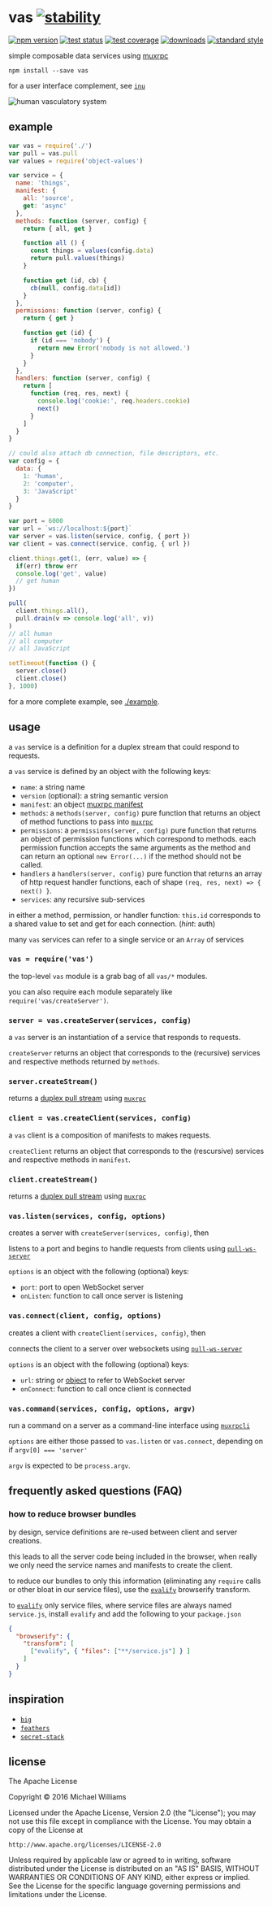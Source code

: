 # vas [![stability][stability-badge]][stability-url]
[![npm version][version-badge]][version-url] [![test status][test-badge]][test-url] [![test coverage][coverage-badge]][coverage-url]
[![downloads][downloads-badge]][downloads-url] [![standard style][standard-badge]][standard-url]

simple composable data services using [muxrpc](https://github.com/ssbc/muxrpc)

```shell
npm install --save vas
```

for a user interface complement, see [`inu`](https://github.com/ahdinosaur/inu)

![human vasculatory system](https://upload.wikimedia.org/wikipedia/commons/thumb/1/19/Circulatory_System_no_tags.svg/259px-Circulatory_System_no_tags.svg.png)

## example

```js
var vas = require('./')
var pull = vas.pull
var values = require('object-values')

var service = {
  name: 'things',
  manifest: {
    all: 'source',
    get: 'async'
  },
  methods: function (server, config) {
    return { all, get }

    function all () {
      const things = values(config.data)
      return pull.values(things)
    }

    function get (id, cb) {
      cb(null, config.data[id])
    }
  },
  permissions: function (server, config) {
    return { get }

    function get (id) {
      if (id === 'nobody') {
        return new Error('nobody is not allowed.')
      }
    }
  },
  handlers: function (server, config) {
    return [
      function (req, res, next) {
        console.log('cookie:', req.headers.cookie)
        next()
      }
    ]
  }
}

// could also attach db connection, file descriptors, etc.
var config = {
  data: {
    1: 'human',
    2: 'computer',
    3: 'JavaScript'
  }
}

var port = 6000
var url = `ws://localhost:${port}`
var server = vas.listen(service, config, { port })
var client = vas.connect(service, config, { url })

client.things.get(1, (err, value) => {
  if(err) throw err
  console.log('get', value)
  // get human
})

pull(
  client.things.all(),
  pull.drain(v => console.log('all', v))
)
// all human
// all computer
// all JavaScript

setTimeout(function () {
  server.close()
  client.close()
}, 1000)
```

for a more complete example, see [./example](./example).

## usage

a `vas` service is a definition for a duplex stream that could respond to requests.

a `vas` service is defined by an object with the following keys:

- `name`: a string name
- `version` (optional): a string semantic version
- `manifest`: an object [muxrpc manifest](https://github.com/ssbc/muxrpc#manifest)
- `methods`: a `methods(server, config)` pure function that returns an object of method functions to pass into [`muxrpc`](https://github.com/ssbc/muxrpc)
- `permissions`: a `permissions(server, config)` pure function that returns an object of permission functions which correspond to methods. each permission function accepts the same arguments as the method and can return an optional `new Error(...)` if the method should not be called.
- `handlers` a `handlers(server, config)` pure function that returns an array of http request handler functions, each of shape `(req, res, next) => { next() }`.
- `services`: any recursive sub-services

in either a method, permission, or handler function: `this.id` corresponds to a shared value to set and get for each connection. (_hint_: auth)

many `vas` services can refer to a single service or an `Array` of services

### `vas = require('vas')`

the top-level `vas` module is a grab bag of all `vas/*` modules.

you can also require each module separately like `require('vas/createServer')`.

### `server = vas.createServer(services, config)`

a `vas` server is an instantiation of a service that responds to requests.

`createServer` returns an object that corresponds to the (recursive) services and respective methods returned by `methods`.

### `server.createStream()`

returns a [duplex pull stream](https://github.com/dominictarr/pull-stream-examples/blob/master/duplex.js) using [`muxrpc`](https://github.com/ssbc/muxrpc)

### `client = vas.createClient(services, config)`

a `vas` client is a composition of manifests to makes requests.

`createClient` returns an object that corresponds to the (rescursive) services and respective methods in `manifest`.

### `client.createStream()`

returns a [duplex pull stream](https://github.com/dominictarr/pull-stream-examples/blob/master/duplex.js) using [`muxrpc`](https://github.com/ssbc/muxrpc)

### `vas.listen(services, config, options)`

creates a server with `createServer(services, config)`, then

listens to a port and begins to handle requests from clients using [`pull-ws-server`](https://github.com/pull-stream/pull-ws-server)

`options` is an object with the following (optional) keys:

- `port`: port to open WebSocket server
- `onListen`: function to call once server is listening

### `vas.connect(client, config, options)`

creates a client with `createClient(services, config)`, then

connects the client to a server over websockets using [`pull-ws-server`](https://github.com/pull-stream/pull-ws-server)

`options` is an object with the following (optional) keys:

- `url`: string or [object](https://nodejs.org/api/url.html#url_url_strings_and_url_objects) to refer to WebSocket server
- `onConnect`: function to call once client is connected

### `vas.command(services, config, options, argv)`

run a command on a server as a command-line interface using [`muxrpcli`](https://github.com/ssbc/muxrpcli)

`options` are either those passed to `vas.listen` or `vas.connect`, depending on if `argv[0] === 'server'`

`argv` is expected to be `process.argv`.

## frequently asked questions (FAQ)

### how to reduce browser bundles

by design, service definitions are re-used between client and server creations.

this leads to all the server code being included in the browser, when really we only need the service names and manifests to create the client.

to reduce our bundles to only this information (eliminating any `require` calls or other bloat in our service files), use the [`evalify`](https://github.com/ahdinosaur/evalify) browserify transform.

to [`evalify`](https://github.com/ahdinosaur/evalify) only service files, where service files are always named  `service.js`, install `evalify` and add the following to your `package.json`

```json
{
  "browserify": {
    "transform": [
      ["evalify", { "files": ["**/service.js"] } ]
    ]
  }
}
```

## inspiration

- [`big`](https://jfhbrook.github.io/2013/05/28/the-case-for-a-nodejs-framework.html)
- [`feathers`](http://feathersjs.com/)
- [`secret-stack`](https://github.com/ssbc/secret-stack)

## license

The Apache License

Copyright &copy; 2016 Michael Williams

Licensed under the Apache License, Version 2.0 (the "License");
you may not use this file except in compliance with the License.
You may obtain a copy of the License at

    http://www.apache.org/licenses/LICENSE-2.0

Unless required by applicable law or agreed to in writing, software
distributed under the License is distributed on an "AS IS" BASIS,
WITHOUT WARRANTIES OR CONDITIONS OF ANY KIND, either express or implied.
See the License for the specific language governing permissions and
limitations under the License.

[stability-badge]: https://img.shields.io/badge/stability-experimental-orange.svg?style=flat-square
[stability-url]: https://nodejs.org/api/documentation.html#documentation_stability_index
[version-badge]: https://img.shields.io/npm/v/vas.svg?style=flat-square
[version-url]: https://npmjs.org/package/vas
[test-badge]: https://img.shields.io/travis/ahdinosaur/vas/master.svg?style=flat-square
[test-url]: https://travis-ci.org/ahdinosaur/vas
[coverage-badge]: https://img.shields.io/codecov/c/github/ahdinosaur/vas/master.svg?style=flat-square
[coverage-url]: https://codecov.io/github/ahdinosaur/vas
[downloads-badge]: http://img.shields.io/npm/dm/vas.svg?style=flat-square
[downloads-url]: https://npmjs.org/package/vas
[standard-badge]: https://img.shields.io/badge/code%20style-standard-brightgreen.svg?style=flat-square
[standard-url]: https://github.com/feross/standard
